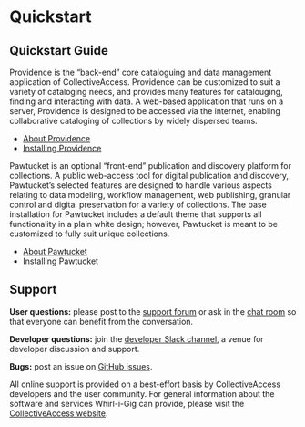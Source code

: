 Quickstart
==========

## Quickstart Guide

Providence is the “back-end” core cataloguing and data management application of CollectiveAccess. Providence can be customized to suit a variety of cataloging needs, and provides many features for catalouging, finding and interacting with data. A web-based application that runs on a server, Providence is designed to be accessed via the internet, enabling collaborative cataloging of collections by widely dispersed teams.

- [About Providence](https://camanual.whirl-i-gig.com/providence/)
- [Installing Providence](https://camanual.whirl-i-gig.com/providence/category/setup--install)

Pawtucket is an optional “front-end” publication and discovery platform for collections. A public web-access tool for digital publication and discovery, Pawtucket’s selected features are designed to handle various aspects relating to data modeling, workflow management, web publishing, granular control and digital preservation for a variety of collections. The base installation for Pawtucket includes a default theme that supports all functionality in a plain white design; however, Pawtucket is meant to be customized to fully suit unique collections. 

- [About Pawtucket](https://camanual.whirl-i-gig.com/pawtucket/)
- Installing Pawtucket

## Support

**User questions:** please post to the [support forum](https://support.collectiveaccess.org/) or ask in the [chat room](https://app.gitter.im/#/room/#collectiveaccess_support:gitter.im) so that everyone can benefit from the conversation.

**Developer questions:** join the [developer Slack channel](https://app.slack.com/client/T01GFH0UFGX/C01GPJ95SAJ), a venue for developer discussion and support.

**Bugs:** post an issue on [GitHub issues](https://github.com/collectiveaccess/providence/issues).

All online support is provided on a best-effort basis by CollectiveAccess developers and the user community. For general information about the
software and services Whirl-i-Gig can provide, please visit the [CollectiveAccess website](https://www.collectiveaccess.org/).

